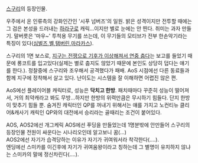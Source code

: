 [스구리](%EC%8A%A4%EA%B5%AC%EB%A6%AC.md)의 등장인물.

우주에서 온 인류측의 강화인간인 '시푸 넘버즈'의 일원. 밝은 성격이지만 전투할 때에는 그 검은 본성을 드러내는
[하라구로](%EC%86%8D%EC%9D%B4%20%EA%B2%80%EC%9D%8C.md) 캐릭...이지만 별로 눈에는 안 띈다.
취미는 과자 만들기. 말버릇은 '마우~' 투척용 무기를 쓰는데, 이 무기들의 모티브가 전부 한손악기라는 특징이 있다([심벌즈](%EC%8B%AC%EB%B2%8C%EC%A6%88.md),[벨](%EB%B2%A8.md),[탬버린](%ED%83%AC%EB%B2%84%EB%A6%B0.md),[마라카스](%EB%A7%88%EB%9D%BC%EC%B9%B4%EC%8A%A4.md)).

스구리의 1면 보스로, [지구는 전쟁으로 기후가 이상해져서 연중 춥다](%ED%95%B5%EA%B2%A8%EC%9A%B8.md)는
보고를 들었기 때문에 롱코트를 입고있다(실제는 별로 춥지도 않았기 때문에 본인도 상당히 덥다는 얘기를 한다.). 정찰중에 스구리와 조우해서
공격했다가 패배. AoS 시점에선 다른 동료들과 함께 지구에 정착해서 살고 있다. 난이도는 시스템을 잘 이해하면 어렵진 않은 편.

AoS에선 플레이어블 캐릭터로, 성능은 **닥치고 한방**. 패치때마다 꾸준히 성능이 떨어져서, 거의 최약캐라고 봐도 무방...하지만 한방의
위력만큼은 무시하기 힘들다. 단지 한방이 맞추기 힘들 뿐. 숨겨진 캐릭터인 QP를 꺼내기 위해서는 얘를 가지고 노컨티뉴 클리어&캐사기 캐릭인
QP와의 대전에서 승리라는 골때리는 조건이 붙어있다.

AOS, AOS2에선 개그케릭 AOS에선 푸딩을 만들었는데 1명분밖에 안만들어 스구리의 등장인물 전원이 싸운다는 시나리오인데 알고보니
꿈(...)  
AOS2에선 자기가 습격당하는 이유가 자기가 귀여워서라 착각한다(....).  
엔딩에선 스미카를 이긴후에 자기가 귀여움왕이라고 칭하는데 그 별명이 유치하지 않냐는 스미카의 말에 정신차린다(....).

